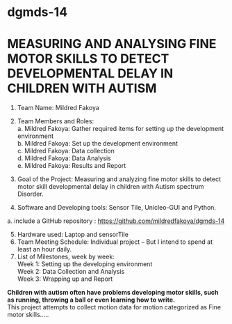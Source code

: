 # dgmds-14
# MEASURING AND ANALYSING FINE MOTOR SKILLS TO DETECT DEVELOPMENTAL DELAY IN CHILDREN WITH AUTISM
1. Team Name: Mildred Fakoya  
2. Team Members and Roles:  
a. Mildred Fakoya: Gather required items for setting up the development environment  
b. Mildred Fakoya: Set up the development environment  
c. Mildred Fakoya: Data collection  
d. Mildred Fakoya: Data Analysis  
e. Mildred Fakoya: Results and Report  

3. Goal of the Project:  Measuring and analyzing fine motor skills to detect motor skill developmental delay in children with Autism spectrum Disorder.  

4. Software and Developing tools: Sensor Tile, Unicleo-GUI and Python.  

a. include a GitHub repository : https://github.com/mildredfakoya/dgmds-14  

5. Hardware used: Laptop and sensorTile  
6. Team Meeting Schedule: Individual project – But I intend to spend at least an hour daily.  
7. List of Milestones, week by week:  
Week 1: Setting up the developing environment  
Week 2: Data Collection and Analysis  
Week 3: Wrapping up and Report  

**Children with autism often have problems developing motor skills, such as running, throwing a ball or even learning how to write.**  
This project attempts to collect motion data for motion categorized as Fine motor skills.....
